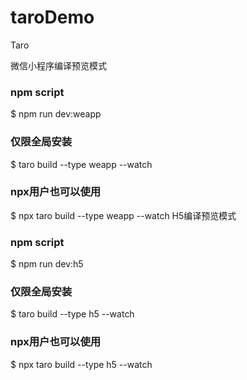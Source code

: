 # taroDemo
Taro


微信小程序编译预览模式

### npm script
$ npm run dev:weapp
### 仅限全局安装
$ taro build --type weapp --watch
### npx用户也可以使用
$ npx taro build --type weapp --watch
H5编译预览模式

### npm script
$ npm run dev:h5
### 仅限全局安装
$ taro build --type h5 --watch
### npx用户也可以使用
$ npx taro build --type h5 --watch

